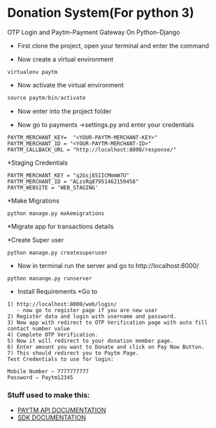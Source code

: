 # Donation System(For python 3)
OTP Login and Paytm-Payment Gateway On Python-Django

* First clone the project, open your terminal and enter the command

* Now create a virtual environment
```
virtualenv paytm
```
* Now activate the virtual environment
```javascript
source paytm/bin/activate
```
* Now enter into the project folder

* Now go to payments ->settings.py and enter your credentials
```
PAYTM_MERCHANT_KEY=  "<YOUR-PAYTM-MERCHANT-KEY>"
PAYTM_MERCHANT_ID = "<YOUR-PAYTM-MERCHANT-ID>"
PAYTM_CALLBACK_URL = "http://localhost:8000/response/"
```
*Staging Credentials
```
PAYTM_MERCHANT_KEY = "q2Gsj85IICMmmW7U"
PAYTM_MERCHANT_ID = "ALzsRq87951462159458"
PAYTM_WEBSITE = 'WEB_STAGING'
```

*Make Migrations
```
python manage.py makemigrations
```

*Migrate app for transactions details

*Create Super user
```
python manage.py createsuperuser
```

* Now in terminal run the server and go to http://localhost:8000/
```
python manange.py runserver
```
* Install Requirements
*Go to
```
1) http://localhost:8000/web/login/
   - now go to register page if you are new user
2) Register data and login with username and password.
3) Now app with redirect to OTP Verification page with auto fill contact number value
4) Complete OTP Verification.
5) Now it will redirect to your donation member page. 
6) Enter amount you want to Donate and click on Pay Now Button.
7) This should redirect you to Paytm Page.
Test Credentials to use for login:

Mobile Number – 7777777777
Password – Paytm12345

```

### Stuff used to make this:

 * [PAYTM API DOCUMENTATION](http://paywithpaytm.com/developer/paytm_api_doc/) 
 * [SDK DOCUMENTATION](http://paywithpaytm.com/developer/paytm_sdk_doc/) 

